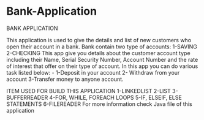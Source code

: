 # Bank-Application
 BANK APPLICATION

This application is used to give the details and list of new customers who open their account in a bank.
Bank contain two type of accounts:
1-SAVING
2-CHECKING
This app give you details about the customer account type including their Name, Serial Security Number, Account Number and the rate of interest that offer on their type of account.
In this app you can do various task listed below: -
1-Deposit in your account
2- Withdraw from your account
3-Transfer money to anyone account.


ITEM USED FOR BUILD THIS APPLICATION 
1-LINKEDLIST
2-LIST
3-BUFFERREADER
4-FOR, WHILE, FOREACH LOOPS
5-IF, ELSEIF, ELSE STATEMENTS
6-FILEREADER
 For more information check Java file of this application  
